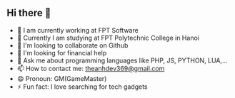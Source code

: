 ## Hi there 👋


<!--**TheAnhDev369/TheAnhDev369** is a ✨ _special_ ✨ repository because its `README.md` (this file) appears on your GitHub profile.

Here are some ideas to get you started:-->

- 🔭 I am currently working at FPT Software
- 🌱 Currently I am studying at FPT Polytechnic College in Hanoi
- 👯 I'm looking to collaborate on Github
- 🤔 I'm looking for financial help
- 💬 Ask me about programming languages ​​like PHP, JS, PYTHON, LUA,...
- 📫 How to contact me: theanhdev369@gmail.com
- 😄 Pronoun: GM(GameMaster)
- ⚡ Fun fact: I love searching for tech gadgets

